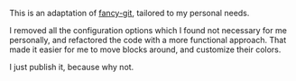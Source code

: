 This is an adaptation of [fancy-git](https://github.com/diogocavilha/fancy-git),
tailored to my personal needs. 

I removed all the configuration options which I found not necessary for me
personally, and refactored the code with a more functional approach. That made
it easier for me to move blocks around, and customize their colors.

I just publish it, because why not.
